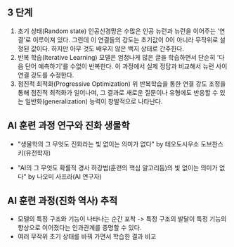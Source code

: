 ## 3 단계
1. 초기 상태(Random state)
	인공신경망은 수많은 인공 뉴런과 뉴런을 이어주는 '연결'로 이루이져 있다. 그런데 이 연결들의 강도는 초기값이 0이 아니라 무작위로 설정된 값이다. 하지만 아무 것도 배우지 않은 백지 상태로 간주한다.
2. 반복 학습(Iterative Learning)
	모델은 엄청나게 많은 글을 학습하면서 단순히 '다음 단어 예측하기'를  수없이 반복한다. 이 과정에서 실제 정답과 비교해서 뉴런 사이 연결 강도를 수정한다.
3. 점진적 최적화(Progressive Optimization)
	위 반복학습을 통한 연결 강도 조정을 통해 점진적 최적화가 일어나며, 그 결과로 새로운 질문이나 유형에도 반응할 수 있는 일반화(generalization) 능력이 창발적으로 나타난다.

## AI 훈련 과정 연구와 진화 생물학
- "생물학의 그 무엇도 진화라는 빛 없이는 의미가 없다" by 테오도시우소 도브찬스키(유전학자)

- "AI의 그 무엇도 확률적 경사 하강법(훈련의 핵심 알고리듬)의 빛 없이는 의미가 없다" by 나오미 사프라(AI 연구자)

## AI 훈련 과정(진화 역사) 추적
- 모델의 특정 구조와 기능이 나타나는 순간 포착 -> 특정 구조의 발달이 특정 기능의 향상으로 이어졌다는 인과관계를 증명할 수 있다.
- 여러 무작위 초기 상태를 바꿔 가면서 학습한 결과 비교